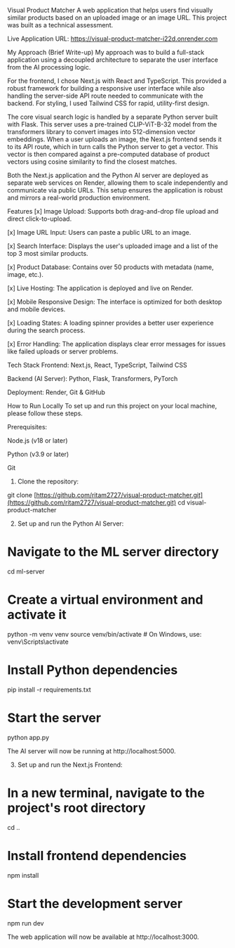 Visual Product Matcher
A web application that helps users find visually similar products based on an uploaded image or an image URL. This project was built as a technical assessment.

Live Application URL: https://visual-product-matcher-i22d.onrender.com

My Approach (Brief Write-up)
My approach was to build a full-stack application using a decoupled architecture to separate the user interface from the AI processing logic.

For the frontend, I chose Next.js with React and TypeScript. This provided a robust framework for building a responsive user interface while also handling the server-side API route needed to communicate with the backend. For styling, I used Tailwind CSS for rapid, utility-first design.

The core visual search logic is handled by a separate Python server built with Flask. This server uses a pre-trained CLIP-ViT-B-32 model from the transformers library to convert images into 512-dimension vector embeddings. When a user uploads an image, the Next.js frontend sends it to its API route, which in turn calls the Python server to get a vector. This vector is then compared against a pre-computed database of product vectors using cosine similarity to find the closest matches.

Both the Next.js application and the Python AI server are deployed as separate web services on Render, allowing them to scale independently and communicate via public URLs. This setup ensures the application is robust and mirrors a real-world production environment.

Features
[x] Image Upload: Supports both drag-and-drop file upload and direct click-to-upload.

[x] Image URL Input: Users can paste a public URL to an image.

[x] Search Interface: Displays the user's uploaded image and a list of the top 3 most similar products.

[x] Product Database: Contains over 50 products with metadata (name, image, etc.).

[x] Live Hosting: The application is deployed and live on Render.

[x] Mobile Responsive Design: The interface is optimized for both desktop and mobile devices.

[x] Loading States: A loading spinner provides a better user experience during the search process.

[x] Error Handling: The application displays clear error messages for issues like failed uploads or server problems.

Tech Stack
Frontend: Next.js, React, TypeScript, Tailwind CSS

Backend (AI Server): Python, Flask, Transformers, PyTorch

Deployment: Render, Git & GitHub

How to Run Locally
To set up and run this project on your local machine, please follow these steps.

Prerequisites:

Node.js (v18 or later)

Python (v3.9 or later)

Git

1. Clone the repository:

git clone [https://github.com/ritam2727/visual-product-matcher.git](https://github.com/ritam2727/visual-product-matcher.git)
cd visual-product-matcher

2. Set up and run the Python AI Server:

# Navigate to the ML server directory
cd ml-server

# Create a virtual environment and activate it
python -m venv venv
source venv/bin/activate  # On Windows, use: venv\Scripts\activate

# Install Python dependencies
pip install -r requirements.txt

# Start the server
python app.py

The AI server will now be running at http://localhost:5000.

3. Set up and run the Next.js Frontend:

# In a new terminal, navigate to the project's root directory
cd .. 

# Install frontend dependencies
npm install

# Start the development server
npm run dev

The web application will now be available at http://localhost:3000.